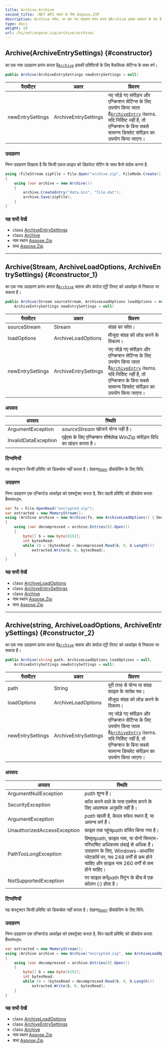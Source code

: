 ```yaml
---
title: Archive.Archive
second_title: .NET API संदर्भ के लिए Aspose.ZIP
description: Archive नर्मत. क एक नय उदहरण प्ररंभ करत हैArchive इसक प्रवष्टयं के लए वैकल्पक सेटंग्स के सथ वर्ग
type: docs
weight: 10
url: /hi/net/aspose.zip/archive/archive/
---
```

## Archive(ArchiveEntrySettings) {#constructor}

का एक नया उदाहरण प्रारंभ करता है[`Archive`](../) इसकी प्रविष्टियों के लिए वैकल्पिक सेटिंग्स के साथ वर्ग।

```csharp
public Archive(ArchiveEntrySettings newEntrySettings = null)
```

| पैरामीटर | प्रकार | विवरण |
| --- | --- | --- |
| newEntrySettings | ArchiveEntrySettings | नए जोड़े गए संपीड़न और एन्क्रिप्शन सेटिंग्स के लिए उपयोग किया जाता है[`ArchiveEntry`](../../archiveentry/) items. यदि निर्दिष्ट नहीं है, तो एन्क्रिप्शन के बिना सबसे सामान्य डिफ्लेट संपीड़न का उपयोग किया जाएगा। |

### उदाहरण

निम्न उदाहरण दिखाता है कि किसी एकल फ़ाइल को डिफ़ॉल्ट सेटिंग के साथ कैसे कंप्रेस करना है.

```csharp
using (FileStream zipFile = File.Open("archive.zip", FileMode.Create))
{
    using (var archive = new Archive())
    {
        archive.CreateEntry("data.bin", "file.dat");
        archive.Save(zipFile);
    }
}
```

### यह सभी देखें

* class [ArchiveEntrySettings](../../../aspose.zip.saving/archiveentrysettings/)
* class [Archive](../)
* नाम स्थान [Aspose.Zip](../../archive/)
* सभा [Aspose.Zip](../../../)

---

## Archive(Stream, ArchiveLoadOptions, ArchiveEntrySettings) {#constructor_1}

का एक नया उदाहरण प्रारंभ करता है[`Archive`](../) क्लास और कंपोज़ एंट्री लिस्ट को आर्काइव से निकाला जा सकता है।

```csharp
public Archive(Stream sourceStream, ArchiveLoadOptions loadOptions = null, 
    ArchiveEntrySettings newEntrySettings = null)
```

| पैरामीटर | प्रकार | विवरण |
| --- | --- | --- |
| sourceStream | Stream | संग्रह का स्रोत। |
| loadOptions | ArchiveLoadOptions | मौजूदा संग्रह को लोड करने के विकल्प। |
| newEntrySettings | ArchiveEntrySettings | नए जोड़े गए संपीड़न और एन्क्रिप्शन सेटिंग्स के लिए उपयोग किया जाता है[`ArchiveEntry`](../../archiveentry/) items. यदि निर्दिष्ट नहीं है, तो एन्क्रिप्शन के बिना सबसे सामान्य डिफ्लेट संपीड़न का उपयोग किया जाएगा। |

### अपवाद

| अपवाद | स्थिति |
| --- | --- |
| ArgumentException | *sourceStream* खोजने योग्य नहीं है। |
| InvalidDataException | एईएस के लिए एन्क्रिप्शन शीर्षलेख WinZip संपीड़न विधि का खंडन करता है। |

### टिप्पणियों

यह कंस्ट्रक्टर किसी प्रविष्टि को डिकम्प्रेस नहीं करता है। देखना[`Open`](../../archiveentry/open/) डीकंप्रेसिंग के लिए विधि.

### उदाहरण

निम्न उदाहरण एक एन्क्रिप्टेड आर्काइव को एक्सट्रेक्ट करता है, फिर पहली प्रविष्टि को डीकंप्रेस करता है`मेमोरीस्ट्रीम`.

```csharp
var fs = File.OpenRead("encrypted.zip");
var extracted = new MemoryStream();
using (Archive archive = new Archive(fs, new ArchiveLoadOptions() { DecryptionPassword = "p@s$" }))
{
    using (var decompressed = archive.Entries[0].Open())
    {
        byte[] b = new byte[8192];
        int bytesRead;
        while (0 < (bytesRead = decompressed.Read(b, 0, b.Length)))
            extracted.Write(b, 0, bytesRead);
    }
}
```

### यह सभी देखें

* class [ArchiveLoadOptions](../../archiveloadoptions/)
* class [ArchiveEntrySettings](../../../aspose.zip.saving/archiveentrysettings/)
* class [Archive](../)
* नाम स्थान [Aspose.Zip](../../archive/)
* सभा [Aspose.Zip](../../../)

---

## Archive(string, ArchiveLoadOptions, ArchiveEntrySettings) {#constructor_2}

का एक नया उदाहरण प्रारंभ करता है[`Archive`](../) क्लास और कंपोज़ एंट्री लिस्ट को आर्काइव से निकाला जा सकता है।

```csharp
public Archive(string path, ArchiveLoadOptions loadOptions = null, 
    ArchiveEntrySettings newEntrySettings = null)
```

| पैरामीटर | प्रकार | विवरण |
| --- | --- | --- |
| path | String | पूरी तरह से योग्य या संग्रह फ़ाइल के सापेक्ष पथ। |
| loadOptions | ArchiveLoadOptions | मौजूदा संग्रह को लोड करने के विकल्प। |
| newEntrySettings | ArchiveEntrySettings | नए जोड़े गए संपीड़न और एन्क्रिप्शन सेटिंग्स के लिए उपयोग किया जाता है[`ArchiveEntry`](../../archiveentry/) items. यदि निर्दिष्ट नहीं है, तो एन्क्रिप्शन के बिना सबसे सामान्य डिफ्लेट संपीड़न का उपयोग किया जाएगा। |

### अपवाद

| अपवाद | स्थिति |
| --- | --- |
| ArgumentNullException | *path* शून्य है। |
| SecurityException | कॉल करने वाले के पास एक्सेस करने के लिए आवश्यक अनुमति नहीं है। |
| ArgumentException | *path* खाली है, केवल सफेद स्थान हैं, या अमान्य वर्ण हैं। |
| UnauthorizedAccessException | फ़ाइल तक पहुंच*path* वर्जित किया गया है। |
| PathTooLongException | विष्तृत*path*, फ़ाइल नाम, या दोनों सिस्टम-परिभाषित अधिकतम लंबाई से अधिक हैं। उदाहरण के लिए, Windows-आधारित प्लेटफ़ॉर्म पर, पथ 248 वर्णों से कम होने चाहिए और फ़ाइल नाम 260 वर्णों से कम होने चाहिए। |
| NotSupportedException | पर फाइल करें*path* स्ट्रिंग के बीच में एक कोलन (:) होता है। |

### टिप्पणियों

यह कंस्ट्रक्टर किसी प्रविष्टि को डिकम्प्रेस नहीं करता है। देखना[`Open`](../../archiveentry/open/) डीकंप्रेसिंग के लिए विधि.

### उदाहरण

निम्न उदाहरण एक एन्क्रिप्टेड आर्काइव को एक्सट्रेक्ट करता है, फिर पहली प्रविष्टि को डीकंप्रेस करता है`मेमोरीस्ट्रीम`.

```csharp
var extracted = new MemoryStream();
using (Archive archive = new Archive("encrypted.zip", new ArchiveLoadOptions() { DecryptionPassword = "p@s$" }))
{
    using (var decompressed = archive.Entries[0].Open())
    {
        byte[] b = new byte[8192];
        int bytesRead;
        while (0 < (bytesRead = decompressed.Read(b, 0, b.Length)))
            extracted.Write(b, 0, bytesRead);
    }
}
```

### यह सभी देखें

* class [ArchiveLoadOptions](../../archiveloadoptions/)
* class [ArchiveEntrySettings](../../../aspose.zip.saving/archiveentrysettings/)
* class [Archive](../)
* नाम स्थान [Aspose.Zip](../../archive/)
* सभा [Aspose.Zip](../../../)


